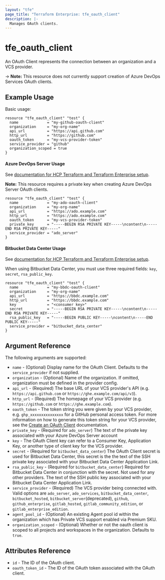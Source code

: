 ```yaml
---
layout: "tfe"
page_title: "Terraform Enterprise: tfe_oauth_client"
description: |-
  Manages OAuth clients.
---
```


# tfe_oauth_client

An OAuth Client represents the connection between an organization and a VCS
provider.

-> **Note:** This resource does not currently support creation of Azure DevOps Services OAuth clients.

## Example Usage

Basic usage:

```hcl
resource "tfe_oauth_client" "test" {
  name             = "my-github-oauth-client"
  organization     = "my-org-name"
  api_url          = "https://api.github.com"
  http_url         = "https://github.com"
  oauth_token      = "my-vcs-provider-token"
  service_provider = "github"
  organization_scoped = true
}
```

#### Azure DevOps Server Usage

See [documentation for HCP Terraform and Terraform Enterprise setup](https://developer.hashicorp.com/terraform/cloud-docs/vcs/azure-devops-server).

**Note:** This resource requires a private key when creating Azure DevOps Server OAuth clients.

```hcl
resource "tfe_oauth_client" "test" {
  name             = "my-ado-oauth-client"
  organization     = "my-org-name"
  api_url          = "https://ado.example.com"
  http_url         = "https://ado.example.com"
  oauth_token      = "my-vcs-provider-token"
  private_key      = "-----BEGIN RSA PRIVATE KEY-----\ncontent\n-----END RSA PRIVATE KEY-----"
  service_provider = "ado_server"
}
```

#### Bitbucket Data Center Usage

See [documentation for HCP Terraform and Terraform Enterprise setup](https://developer.hashicorp.com/terraform/cloud-docs/vcs/bitbucket-server).

When using Bitbucket Data Center, you must use three required fields: `key`, `secret`, `rsa_public_key`.


```hcl
resource "tfe_oauth_client" "test" {
  name             = "my-bbdc-oauth-client"
  organization     = "my-org-name"
  api_url          = "https://bbdc.example.com"
  http_url         = "https://bbdc.example.com"
  key              = "<consumer key>"
  secret           = "-----BEGIN RSA PRIVATE KEY-----\ncontent\n-----END RSA PRIVATE KEY-----"
  rsa_public_key   = "-----BEGIN PUBLIC KEY-----\ncontent\n-----END PUBLIC KEY-----"
  service_provider = "bitbucket_data_center"
}
```

## Argument Reference

The following arguments are supported:

* `name` - (Optional) Display name for the OAuth Client. Defaults to the `service_provider` if not supplied.
* `organization` - (Optional) Name of the organization. If omitted, organization must be defined in the provider config.
* `api_url` - (Required) The base URL of your VCS provider's API (e.g.
  `https://api.github.com` or `https://ghe.example.com/api/v3`).
* `http_url` - (Required) The homepage of your VCS provider (e.g.
  `https://github.com` or `https://ghe.example.com`).
* `oauth_token` - The token string you were given by your VCS provider, e.g. `ghp_xxxxxxxxxxxxxxx` for a GitHub personal access token. For more information on how to generate this token string for your VCS provider, see the [Create an OAuth Client](https://developer.hashicorp.com/terraform/cloud-docs/api-docs/oauth-clients#create-an-oauth-client) documentation.
* `private_key` - (Required for `ado_server`) The text of the private key associated with your Azure DevOps Server account
* `key` - The OAuth Client key can refer to a Consumer Key, Application Key,
  or another type of client key for the VCS provider.
* `secret` - (Required for `bitbucket_data_center`) The OAuth Client secret is used for Bitbucket Data Center, this secret is the
  the text of the SSH private key associated with your Bitbucket Data Center
Application Link.
* `rsa_public_key` - (Required for `bitbucket_data_center`) Required for Bitbucket
  Data Center in conjunction with the secret. Not used for any other providers. The
text of the SSH public key associated with your Bitbucket Data Center Application
Link.
* `service_provider` - (Required) The VCS provider being connected with. Valid
  options are `ado_server`, `ado_services`, `bitbucket_data_center`, `bitbucket_hosted`, `bitbucket_server`(deprecated), `github`, `github_enterprise`, `gitlab_hosted`,
  `gitlab_community_edition`, or `gitlab_enterprise_edition`.
* `agent_pool_id` - (Optional) An existing Agent pool id within the organization which has Private VCS support enabled via Premium SKU.
* `organization_scoped` - (Optional) Whether or not the oauth client is scoped to all projects and workspaces in the organization. Defaults to `true`.

## Attributes Reference

* `id` - The ID of the OAuth client.
* `oauth_token_id` - The ID of the OAuth token associated with the OAuth client.
